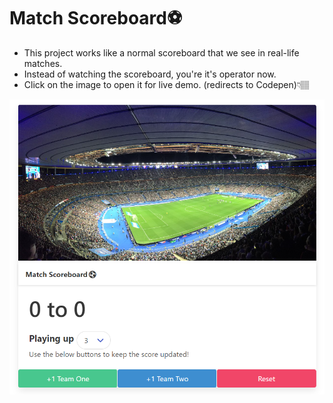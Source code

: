 # Match Scoreboard⚽
- This project works like a normal scoreboard that we see in real-life matches.
- Instead of watching the scoreboard, you're it's operator now.
- Click on the image to open it for live demo. (redirects to Codepen)👇🏽

<a href="https://codepen.io/slowflash22/pen/oNGvPga" rel="linkToLive"><img src="ImageForDemo.png" alt="image to redirects to codepen for live demo" /></a>